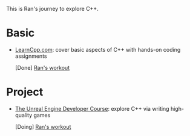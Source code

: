 This is Ran's journey to explore C++.

# Basic
- [LearnCpp.com](https://www.learncpp.com/): cover basic aspects of C++ with hands-on coding assignments

  [Done] [Ran's workout](https://github.com/randomwangran/cpp/tree/master/learnCpp)

# Project
- [The Unreal Engine Developer Course](https://www.udemy.com/unrealcourse/learn/v4/overview): explore C++ via writing high-quality games

  [Doing] [Ran's workout](https://github.com/randomwangran/cpp/tree/master/Unreal/Section03)
